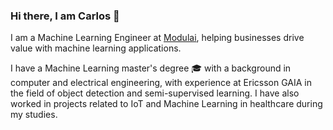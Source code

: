 ### Hi there, I am Carlos 🐔

I am a Machine Learning Engineer at [Modulai](https://modulai.io/), helping businesses drive value with machine learning applications.

I have a Machine Learning master's degree 🎓 with a background in computer and electrical engineering, with experience at Ericsson GAIA in the field of object detection and semi-supervised learning. I have also worked in projects related to IoT and Machine Learning in healthcare during my studies.


<!--
**carloslago/carloslago** is a ✨ _special_ ✨ repository because its `README.md` (this file) appears on your GitHub profile.

Here are some ideas to get you started:

- 🔭 I’m currently working on ...
- 🌱 I’m currently learning ...
- 👯 I’m looking to collaborate on ...
- 🤔 I’m looking for help with ...
- 💬 Ask me about ...
- 📫 How to reach me: ...
- 😄 Pronouns: ...
- ⚡ Fun fact: ...
-->
